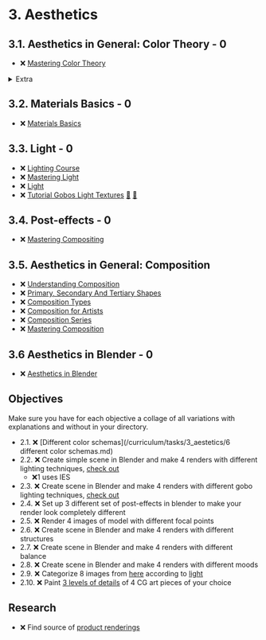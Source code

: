 # 3. Aesthetics

## 3.1. Aesthetics in General: Color Theory - 0

- ❌ [Mastering Color Theory](https://www.youtube.com/playlist?list=PLeb33PCuqDdd0v89ujWyseb1K-biKEf9W)

<details>
  <summary>Extra</summary>
- ❌ <a href="https://www.youtube.com/playlist?list=PLH3tw9J9QyRoA9EfB7YPncAfg4kn5bW44">Graphic Design Workshop</a>
</details>

## 3.2. Materials Basics - 0

- ❌ [Materials Basics](https://www.youtube.com/playlist?list=PLeb33PCuqDddSobQytmavJWtgIzHXq_jR)

## 3.3. Light - 0

- ❌ [Lighting Course](https://www.youtube.com/playlist?list=PLjEaoINr3zgH9vCr47kSS5W8PEJBNIiwK)
- ❌ [Mastering Light](https://www.youtube.com/playlist?list=PLeb33PCuqDdfdbDKEShGuYL1PizRly7MW)
- ❌ [Light](https://www.youtube.com/playlist?list=PLeb33PCuqDddozP1vepPQ091sSWO37lGB)
- ❌ [Tutorial Gobos Light Textures](https://www.youtube.com/watch?v=Qh7tr4ohDGc)  [:movie_camera:](https://www.youtube.com/watch?v=Qh7tr4ohDGc) [🔽](https://blendermarket.com/products/gobos)

## 3.4. Post-effects - 0

- ❌ [Mastering Compositing](https://www.youtube.com/playlist?list=PLeb33PCuqDdefedNSn0mSwRiD004Mp1IQ)

## 3.5. Aesthetics in General: Composition

- ❌ [Understanding Composition](https://www.picturecorrect.com/the-ultimate-guide-to-understanding-composition/)
- ❌ [Primary, Secondary And Tertiary Shapes](https://web.archive.org/web/20201207145016/http://www.neilblevins.com/cg_education/primary_secondary_and_tertiary_shapes/primary_secondary_and_tertiary_shapes.htm)
- ❌ [Composition Types](https://digitaltutorials.tumblr.com/post/93875580694/this-article-was-written-by-phil-straub-back-in)
- ❌ [Composition for Artists](https://www.youtube.com/playlist?list=PLuaeesCJNbnzmkOU_tsBHctUBDGiJ5iAQ)
- ❌ [Composition Series](https://www.youtube.com/playlist?list=PLeb33PCuqDdeg8fCs1vjKCzEr6m1gzRq5)
- ❌ [Mastering Composition](https://www.youtube.com/playlist?list=PLeb33PCuqDdcG_bJmpAaCz9WJyh6eyUhw)

## 3.6 Aesthetics in Blender - 0

- ❌ [Aesthetics in Blender](https://www.youtube.com/playlist?list=PLeb33PCuqDdfheg6Uj4TAg3UDfvdCW10I)

## Objectives

Make sure you have for each objective a collage of all variations with explanations and without in your directory.

- 2.1. ❌ [Different color schemas](/curriculum/tasks/3_aestetics/6 different color schemas.md)
- 2.2. ❌ Create simple scene in Blender and make 4 renders with different lighting techniques, [check out](https://www.youtube.com/watch?v=y6WKm62mhIo)
  - ❌1 uses IES
- 2.3. ❌ Create scene in Blender and make 4 renders with different gobo lighting techniques, [check out](https://www.youtube.com/watch?v=ElMM3u2MO5k)
- 2.4. ❌ Set up 3 different set of post-effects in blender to make your render look completely different
- 2.5. ❌ Render 4 images of model with different focal points
- 2.6. ❌ Create scene in Blender and make 4 renders with different structures
- 2.7. ❌ Create scene in Blender and make 4 renders with different balance
- 2.8. ❌ Create scene in Blender and make 4 renders with different moods
- 2.9. ❌ Categorize 8 images from [here](https://dylancolestudio.com/avatar-1) according to [light](https://www.youtube.com/watch?v=RG83v_oQ4DY)
- 2.10. ❌ Paint [3 levels of details](https://www.youtube.com/watch?v=qMH_J_vcoqE) of 4 CG art pieces of your choice

## Research

- ❌ Find source of [product renderings](https://youtu.be/y6WKm62mhIo?t=64)
